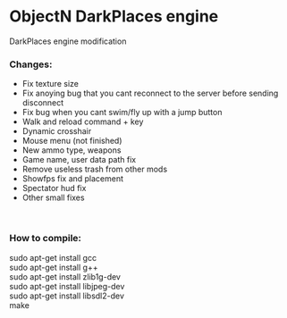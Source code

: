 # ObjectN DarkPlaces engine
 DarkPlaces engine modification<br>
<h3>Changes:</h3>
<ul>
 <li>Fix texture size</li>
 <li>Fix anoying bug that you cant reconnect to the server before sending disconnect</li>
 <li>Fix bug when you cant swim/fly up with a jump button</li>
 <li>Walk and reload command + key</li>
 <li>Dynamic crosshair</li>
 <li>Mouse menu (not finished)</li>
 <li>New ammo type, weapons</li>
 <li>Game name, user data path fix</li>
 <li>Remove useless trash from other mods</li>
 <li>Showfps fix and placement</li>
 <li>Spectator hud fix</li>
 <li>Other small fixes</li>
</ul>
<br>
<h3>How to compile:</h3>
sudo apt-get install gcc<br>
sudo apt-get install g++<br>
sudo apt-get install zlib1g-dev<br>
sudo apt-get install libjpeg-dev<br>
sudo apt-get install libsdl2-dev<br>
make<br>
<br>

